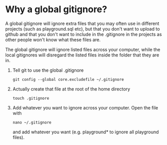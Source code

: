 # Why a global gitignore?

A global gitignore will ignore extra files that you may often use in different projects 
(such as playground.sql etc), but that you don't want to upload to github and that you 
don't want to include in the .gitignore in the projects as other people won't know what
these files are.

The global gitignore will ignore listed files across your computer, while the local 
gitignores will disregard the listed files inside the folder that they are in.

1. Tell git to use the global .gitignore

       git config --global core.excludefile ~/.gitignore

2. Actually create that file at the root of the home directory

       touch .gitignore

3. Add whatever you want to ignore across your computer. Open the file with

       nano ~/.gitignore

   and add whatever you want (e.g. playground* to ignore all playground files).
